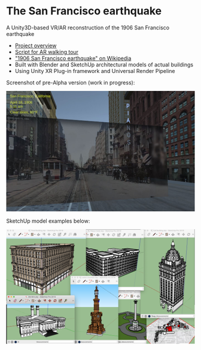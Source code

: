 # The San Francisco earthquake
A Unity3D-based VR/AR reconstruction of the 1906 San Francisco earthquake

- [Project overview](https://docs.google.com/presentation/d/1fh4PxKjVihUx4L9ye4-c10UD2I99XBIDHBUYT_71iDI/edit?usp=sharing)
- [Script for AR walking tour](https://docs.google.com/document/d/1zxhpi-N79EJ0__SW2KYtXxmmwrMrJx4DoAyZlMzQnMk/edit?usp=sharing)
- ["1906 San Francisco earthquake" on Wikipedia](https://en.wikipedia.org/wiki/1906_San_Francisco_earthquake)
- Built with Blender and SketchUp architectural models of actual buildings
- Using Unity XR Plug-in framework and Universal Render Pipeline

Screenshot of pre-Alpha version (work in progress):

![Screenshot of TimeWalk SF](SF1906_Screenshot01.JPG)

SketchUp model examples below:

![Screenshot of models](/Models%20-%20Originals/Nathan%20Schwartzman%20SketchUp%20models.png)
